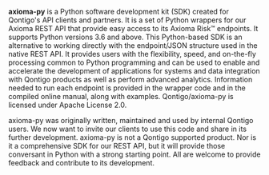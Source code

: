 **axioma-py**  is a Python software development kit (SDK) created for Qontigo's API clients and partners. It is a set of Python wrappers for our Axioma REST API that provide easy access to its Axioma Risk™ endpoints. It supports Python versions 3.6 and above. This Python-based SDK is an alternative to working directly with the endpoint/JSON structure used in the native REST API. It provides users with the flexibility, speed, and on-the-fly processing common to Python programming and can be used to enable and accelerate the development of applications for systems and data integration with Qontigo products as well as perform advanced analytics. Information needed to run each endpoint is provided in the wrapper code and in the compiled online manual, along with examples. Qontigo/axioma-py is licensed under Apache License 2.0.

axioma-py was originally written, maintained and used by internal Qontigo users. We now want to invite our clients to use this code and share in its further development. axioma-py is not a Qontigo supported product. Nor is it a comprehensive SDK for our REST API, but it will provide those conversant in Python with a strong starting point. All are welcome to provide feedback and contribute to its development.





